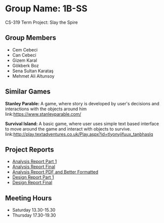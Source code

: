 # Group Name: 1B-SS
CS-319 Term Project: Slay the Spire

Group Members
-
* Cem Cebeci
* Can Cebeci
* Gizem Karal
* Gökberk Boz
* Sena Sultan Karataş
* Mehmet Ali Altunsoy



Similar Games
-
**Stanley Parable:** A game, where story is developed by user's decisions and interactions with the objects around him
link:https://www.stanleyparable.com/

**Survival Island:** A basic game, where user uses simple text based interface to move around the game and interact with objects to survive.
link:http://play.textadventures.co.uk/Play.aspx?id=tlyonyiifuux_tanbhaslq




Project Reports
-
* [Analysis Report Part 1](Reports/Submissions/Analysis%20Report/Project_Analysis_Report_Part1.pdf)
* [Analysis Report Final](Reports/Submissions/Analysis%20Report/Project%20Analysis%20Report%20Completed.docx)
* [Analysis Report PDF and Better Formatted](Reports/Submissions/Analysis%20Report/Project%20Analysis%20Report%20Completed%20Better%20Formatted.pdf)
* [Design Report Part 1](Reports/Submissions/DesignReport/Design_Report_Part1.pdf)
* [Design Report Final](Reports/Submissions/DesignReport/Design_Report_Final.pdf)

Meeting Hours
-
* Saturday 13.30-15.30
* Thursday 17.30-19.30
